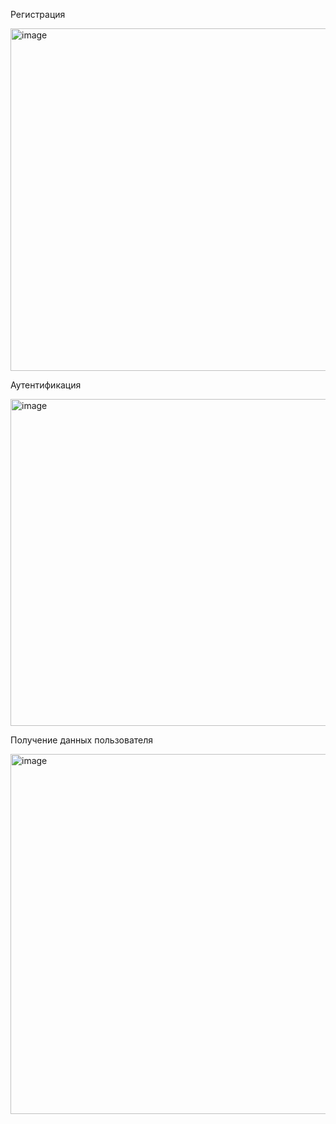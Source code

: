 
Регистрация

<img width="883" height="548" alt="image" src="https://github.com/user-attachments/assets/15138591-9255-4d9d-86ca-756b51cfd91d" />

Аутентификация

<img width="836" height="523" alt="image" src="https://github.com/user-attachments/assets/1519e01a-1b2e-488d-945b-2c946a63f786" />

Получение данных пользователя

<img width="913" height="576" alt="image" src="https://github.com/user-attachments/assets/da9487af-c2dd-4ec9-a304-bcacda35019b" />


